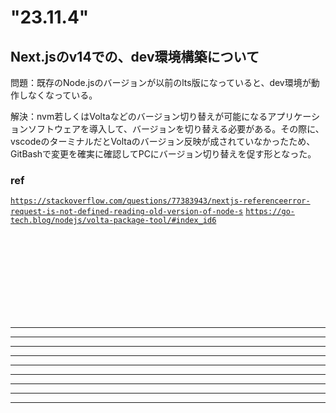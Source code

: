 # "23.11.4"

## Next.jsのv14での、dev環境構築について

<p>問題：既存のNode.jsのバージョンが以前のlts版になっていると、dev環境が動作しなくなっている。</p>
<p>解決：nvm若しくはVoltaなどのバージョン切り替えが可能になるアプリケーションソフトウェアを導入して、バージョンを切り替える必要がある。その際に、vscodeのターミナルだとVoltaのバージョン反映が成されていなかったため、GitBashで変更を確実に確認してPCにバージョン切り替えを促す形となった。</p>

### ref
<code>https://stackoverflow.com/questions/77383943/nextjs-referenceerror-request-is-not-defined-reading-old-version-of-node-s</code>
<code>https://go-tech.blog/nodejs/volta-package-tool/#index_id6</code>



<br>
<br>
<br>
<br>
<br>
<br>
<br>
<br>
<hr>
<hr>
<hr>
<hr>
<hr>
<hr>
<hr>
<hr>
<hr>
<code></code>
<code></code>
<code></code>
<code></code>
<code></code>
<code></code>